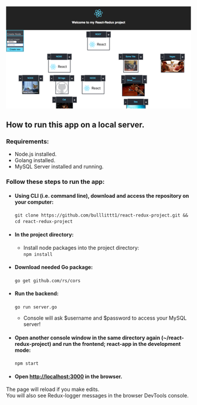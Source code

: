 ![alt text](./ScreenShot.png)


## How to run this app on a local server.

### Requirements:
* Node.js installed.
* Golang installed.
* MySQL Server installed and running.

### Follow these steps to run the app:
* #### Using CLI (i.e. command line), download and access the repository on your computer:
  `git clone https://github.com/bulllittt1/react-redux-project.git && cd react-redux-project`
* #### In the project directory:
    * Install node packages into the project directory: <br>
      `npm install`
* #### Download needed Go package:
  `go get github.com/rs/cors`

* #### Run the backend:
  `go run server.go`
  * Console will ask $username and $password to access your MySQL server!
* #### Open another console window in the same directory again (~/react-redux-project) and run the frontend; react-app in the development mode:
  `npm start`

* #### Open [http://localhost:3000](http://localhost:3000) in the browser.

The page will reload if you make edits.<br>
You will also see Redux-logger messages in the browser DevTools console.
